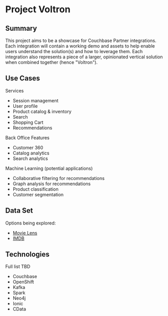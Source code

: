 # Project Voltron

## Summary

This project aims to be a showcase for Couchbase Partner integrations. Each integration will contain a working demo and assets to help enable users understand the solution(s) and how to leverage them. Each integration also represents a piece of a larger, opinionated vertical solution when combined together (hence "Voltron").

## Use Cases


Services

- Session management
- User profile
- Product catalog & inventory
- Search
- Shopping Cart
- Recommendations

Back Office Features

- Customer 360
- Catalog analytics
- Search analytics

Machine Learning (potential applications)

- Collaborative filtering for recommendations
- Graph analysis for recommendations
- Product classification
- Customer segmentation







## Data Set

Options being explored:

- [Movie Lens](https://grouplens.org/datasets/movielens/)
- [IMDB](https://www.kaggle.com/lakshmi25npathi/imdb-dataset-of-50k-movie-reviews)

## Technologies

Full list TBD

- Couchbase
- OpenShift
- Kafka
- Spark
- Neo4j
- Ionic
- CData